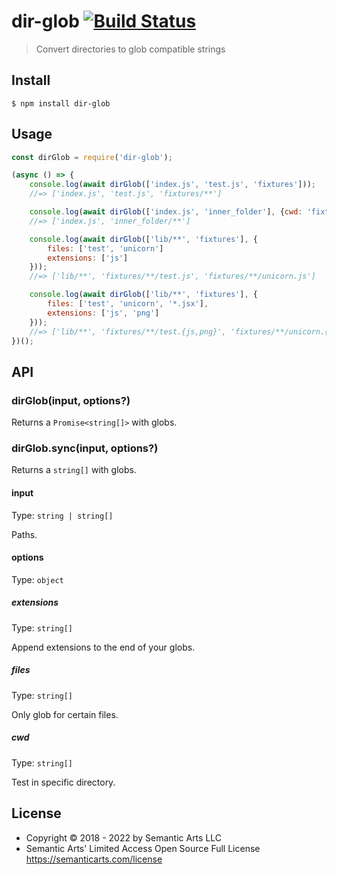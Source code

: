 # dir-glob [![Build Status](https://travis-ci.org/kevva/dir-glob.svg?branch=master)](https://travis-ci.org/kevva/dir-glob)

> Convert directories to glob compatible strings


## Install

```
$ npm install dir-glob
```


## Usage

```js
const dirGlob = require('dir-glob');

(async () => {
	console.log(await dirGlob(['index.js', 'test.js', 'fixtures']));
	//=> ['index.js', 'test.js', 'fixtures/**']

	console.log(await dirGlob(['index.js', 'inner_folder'], {cwd: 'fixtures'}));
	//=> ['index.js', 'inner_folder/**']

	console.log(await dirGlob(['lib/**', 'fixtures'], {
		files: ['test', 'unicorn']
		extensions: ['js']
	}));
	//=> ['lib/**', 'fixtures/**/test.js', 'fixtures/**/unicorn.js']

	console.log(await dirGlob(['lib/**', 'fixtures'], {
		files: ['test', 'unicorn', '*.jsx'],
		extensions: ['js', 'png']
	}));
	//=> ['lib/**', 'fixtures/**/test.{js,png}', 'fixtures/**/unicorn.{js,png}', 'fixtures/**/*.jsx']
})();
```


## API

### dirGlob(input, options?)

Returns a `Promise<string[]>` with globs.

### dirGlob.sync(input, options?)

Returns a `string[]` with globs.

#### input

Type: `string | string[]`

Paths.

#### options

Type: `object`

##### extensions

Type: `string[]`

Append extensions to the end of your globs.

##### files

Type: `string[]`

Only glob for certain files.

##### cwd

Type: `string[]`

Test in specific directory.

## License

- Copyright © 2018 - 2022 by Semantic Arts LLC
- Semantic Arts' Limited Access Open Source Full License https://semanticarts.com/license
